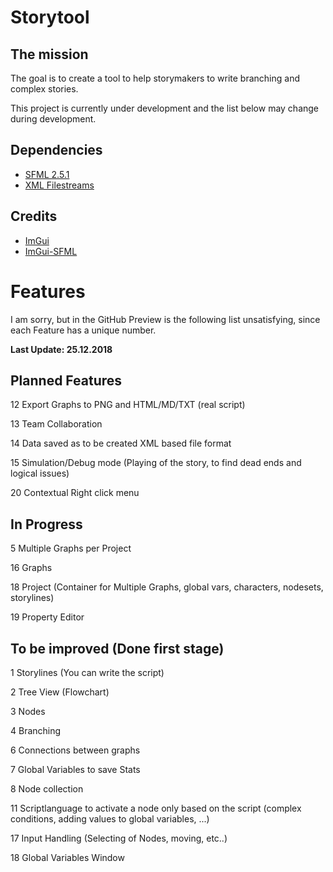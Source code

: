 # Storytool
## The mission
The goal is to create a tool to help storymakers to write branching and complex stories.

This project is currently under development and the list below may change during development.

## Dependencies ##
- [SFML 2.5.1](https://www.sfml-dev.org/download/sfml/2.5.1)
- [XML Filestreams](https://github.com/HaSa1002/xml-filestreams)

## Credits ##
- [ImGui](https://github.com/ocornut/imgui)
- [ImGui-SFML](https://github.com/eliasdaler/imgui-sfml)

# Features #

I am sorry,  but in the GitHub Preview is the following list unsatisfying, since each Feature has a unique number.

**Last Update: 25.12.2018**

## Planned Features
12 Export Graphs to PNG and HTML/MD/TXT (real script)

13 Team Collaboration

14 Data saved as to be created XML based file format

15 Simulation/Debug mode (Playing of the story, to find dead ends and logical issues)

20 Contextual Right click menu

## In Progress
5 Multiple Graphs per Project

16 Graphs

18 Project (Container for Multiple Graphs, global vars, characters, nodesets, storylines)

19 Property Editor

## To be improved (Done first stage)
1 Storylines (You can write the script)

2 Tree View (Flowchart)

3 Nodes

4 Branching

6 Connections between graphs

7 Global Variables to save Stats

8 Node collection

11 Scriptlanguage to activate a node only based on the script (complex conditions, adding values to global variables, ...)

17 Input Handling (Selecting of Nodes, moving, etc..)

18 Global Variables Window


